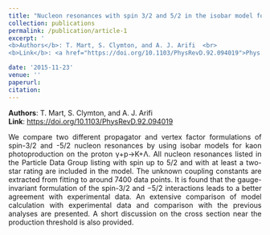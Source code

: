 ```yaml
---
title: "Nucleon resonances with spin 3/2 and 5/2 in the isobar model for kaon photoproduction"
collection: publications
permalink: /publication/article-1
excerpt: '
<b>Authors</b>: T. Mart, S. Clymton, and A. J. Arifi  <br>
<b>Link</b>: <a href="https://doi.org/10.1103/PhysRevD.92.094019">Phys.Rev.D92 094019 (2015)</a>'

date: '2015-11-23'
venue: ''
paperurl:
citation: 
---
```

<b>Authors</b>: T. Mart, S. Clymton, and A. J. Arifi\
<b>Link</b>: <a>https://doi.org/10.1103/PhysRevD.92.094019</a>

<p align="justify"> We compare two different propagator and vertex factor formulations of spin-3/2 and -5/2 nucleon resonances by using isobar models for kaon photoproduction on the proton γ+p→K+Λ. All nucleon resonances listed in the Particle Data Group listing with spin up to 5/2 and with at least a two-star rating are included in the model. The unknown coupling constants are extracted from fitting to around 7400 data points. It is found that the gauge-invariant formulation of the spin-3/2 and −5/2 interactions leads to a better agreement with experimental data. An extensive comparison of model calculation with experimental data and comparison with the previous analyses are presented. A short discussion on the cross section near the production threshold is also provided.</p>
